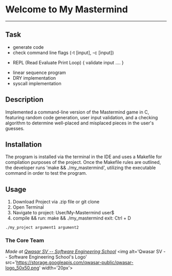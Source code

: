 # Welcome to My Mastermind
***

## Task

+ generate code
+ check command line flags (-t [input], -c [input])
- REPL (Read Evaluate Print Loop)
{
    validate input
    ....
}
+ linear sequence program
+ DRY implementation
+ syscall implementation

## Description
Implemented a command-line version of the Mastermind game in C, featuring random code generation, user input validation, and a checking algorithm to determine well-placed and misplaced pieces in the user's guesses.

## Installation
The program is installed via the terminal in the IDE and uses a Makefile for compilation purposes of the project.
Once the Makefile rules are outlined, the developer runs 'make && ./my_mastermind',
utilizing the executable command in order to test the program. 
## Usage
1. Download Project via .zip file or git clone 
2. Open Terminal
3. Navigate to project: 
    User/My-Mastermind user$ 
4. 
    compile && run: make && ./my_mastermind
    exit: Ctrl + D
```
./my_project argument1 argument2
```

### The Core Team


<span><i>Made at <a href='https://qwasar.io'>Qwasar SV -- Software Engineering School</a></i></span>
<span><img alt='Qwasar SV -- Software Engineering School's Logo' src='https://storage.googleapis.com/qwasar-public/qwasar-logo_50x50.png' width='20px'></span>
